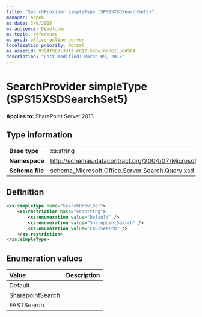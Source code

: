```yaml
---
title: "SearchProvider simpleType (SPS15XSDSearchSet5)"
manager: arnek
ms.date: 3/9/2015
ms.audience: Developer
ms.topic: reference
ms.prod: office-online-server
localization_priority: Normal
ms.assetid: 9394f987-331f-6817-560e-6cb6118dd564
description: "Last modified: March 09, 2015"
---
```


# SearchProvider simpleType (SPS15XSDSearchSet5)

 
  
 **Applies to:** SharePoint Server 2013
  
## Type information

|||
|:-----|:-----|
|**Base type** <br/> |xs:string  <br/> |
|**Namespace** <br/> |http://schemas.datacontract.org/2004/07/Microsoft.Office.Server.Search.Query  <br/> |
|**Schema file** <br/> |schema_Microsoft.Office.Server.Search.Query.xsd  <br/> |
   
## Definition

```XML
<xs:simpleType name="SearchProvider">
    <xs:restriction base="xs:string">
        <xs:enumeration value="Default" />
        <xs:enumeration value="SharepointSearch" />
        <xs:enumeration value="FASTSearch" />
    </xs:restriction>
</xs:simpleType>

```

## Enumeration values

|**Value**|**Description**|
|:-----|:-----|
|Default  <br/> ||
|SharepointSearch  <br/> ||
|FASTSearch  <br/> ||
   

